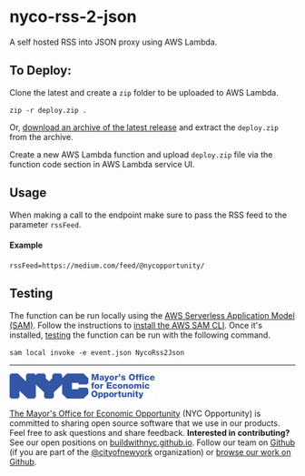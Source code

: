 # nyco-rss-2-json

A self hosted RSS into JSON proxy using AWS Lambda.

## To Deploy:

Clone the latest and create a `zip` folder to be uploaded to AWS Lambda.

    zip -r deploy.zip .

Or, [download an archive of the latest release](https://github.com/CityOfNewYork/nyco-rss-2-json/releases) and extract the `deploy.zip` from the archive.

Create a new AWS Lambda function and upload `deploy.zip` file via the function code section in AWS Lambda service UI.

## Usage

When making a call to the endpoint make sure to pass the RSS feed to the parameter `rssFeed`.

#### Example

    rssFeed=https://medium.com/feed/@nycopportunity/

## Testing

The function can be run locally using the [AWS Serverless Application Model (SAM)](https://docs.aws.amazon.com/serverless-application-model/latest/developerguide/what-is-sam.html). Follow the instructions to [install the AWS SAM CLI](https://docs.aws.amazon.com/serverless-application-model/latest/developerguide/serverless-sam-cli-install.html). Once it's installed, [testing](https://docs.aws.amazon.com/serverless-application-model/latest/developerguide/serverless-test-and-debug.html) the function can be run with the following command.

    sam local invoke -e event.json NycoRss2Json

---

![The Mayor's Office for Economic Opportunity](NYCMOEO_SecondaryBlue256px.png)

[The Mayor's Office for Economic Opportunity](http://nyc.gov/opportunity) (NYC Opportunity) is committed to sharing open source software that we use in our products. Feel free to ask questions and share feedback. **Interested in contributing?** See our open positions on [buildwithnyc.github.io](http://buildwithnyc.github.io/). Follow our team on [Github](https://github.com/orgs/CityOfNewYork/teams/nycopportunity) (if you are part of the [@cityofnewyork](https://github.com/CityOfNewYork/) organization) or [browse our work on Github](https://github.com/search?q=nycopportunity).

